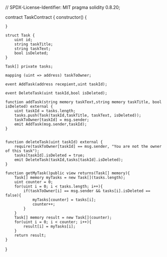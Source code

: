 // SPDX-License-Identifier: MIT
pragma solidity 0.8.20;

contract TaskContract {
    constructor() {

    }

    struct Task {
        uint id;
        string taskTitle;
        string taskText;
        bool isDeleted;
    }

    Task[] private tasks;

    mapping (uint => address) taskToOwner;

    event AddTask(address recepient,uint taskId);

    event DeleteTask(uint taskId,bool isDeleted);

    function addTask(string memory taskText,string memory taskTitle, bool isDeleted) external {
        uint taskId = tasks.length;
        tasks.push(Task(taskId,taskTitle, taskText, isDeleted));
        taskToOwner[taskId] = msg.sender;
        emit AddTask(msg.sender,taskId);
    }


    function deleteTask(uint taskId) external {
        require(taskToOwner[taskId] == msg.sender, "You are not the owner of this task");
        tasks[taskId].isDeleted = true;
        emit DeleteTask(taskId,tasks[taskId].isDeleted);
    }

    function getMyTask()public view returns(Task[] memory){
        Task[] memory myTasks = new Task[](tasks.length);
        uint counter = 0;
        for(uint i = 0; i < tasks.length; i++){
            if(taskToOwner[i] == msg.sender && tasks[i].isDeleted == false){
                myTasks[counter] = tasks[i];
                counter++;
            }
        }
        Task[] memory result = new Task[](counter);
        for(uint i = 0; i < counter; i++){
            result[i] = myTasks[i];
        }
        return result;
    }

}